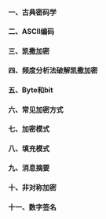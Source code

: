 #### 一、古典密码学

#### 二、ASCII编码

#### 三、凯撒加密

#### 四、频度分析法破解凯撒加密

#### 五、Byte和bit

#### 六、常见加密方式

#### 七、加密模式

#### 八、填充模式

#### 九、消息摘要

#### 十、非对称加密

#### 十一、数字签名

